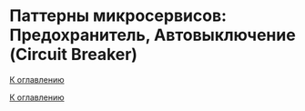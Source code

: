 # Паттерны микросервисов: Предохранитель, Автовыключение (Circuit Breaker)

<!--

-->

[К оглавлению](../../README.md)



[К оглавлению](../../README.md)
